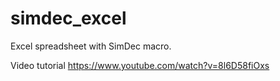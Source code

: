 # simdec_excel
Excel spreadsheet with SimDec macro.

Video tutorial https://www.youtube.com/watch?v=8l6D58fiOxs
